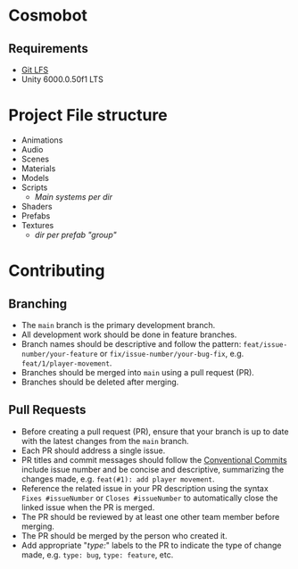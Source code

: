 # Cosmobot

## Requirements

- [Git LFS](https://git-lfs.com/)
- Unity 6000.0.50f1 LTS

# Project File structure

- Animations
- Audio
- Scenes
- Materials
- Models
- Scripts
  - _Main systems per dir_ 
- Shaders
- Prefabs
- Textures
  - _dir per prefab "group"_

# Contributing

## Branching

- The `main` branch is the primary development branch.
- All development work should be done in feature branches.
- Branch names should be descriptive and follow the pattern: `feat/issue-number/your-feature` or 
  `fix/issue-number/your-bug-fix`, e.g. `feat/1/player-movement`.
- Branches should be merged into `main` using a pull request (PR).
- Branches should be deleted after merging.

## Pull Requests

- Before creating a pull request (PR), ensure that your branch is up to date with the latest changes
  from the `main` branch.
- Each PR should address a single issue.
- PR titles and commit messages should follow the 
  [Conventional Commits](https://www.conventionalcommits.org/en/v1.0.0/) include issue number and be
  concise and descriptive, summarizing the changes made, e.g. `feat(#1): add player movement`.
- Reference the related issue in your PR description using the syntax `Fixes #issueNumber` or 
  `Closes #issueNumber` to automatically close the linked issue when the PR is merged.
- The PR should be reviewed by at least one other team member before merging.
- The PR should be merged by the person who created it.
- Add appropriate "_type:_" labels to the PR to indicate the type of change made, e.g. `type: bug`, 
  `type: feature`, etc.